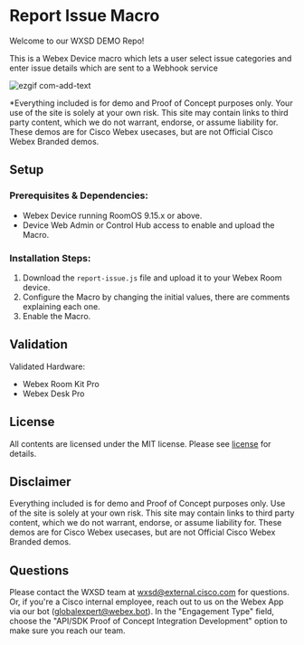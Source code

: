 # Report Issue Macro

Welcome to our WXSD DEMO Repo!

This is a Webex Device macro which lets a user select issue categories and enter issue details which are sent to a Webhook service

![ezgif com-add-text](https://user-images.githubusercontent.com/21026209/228843284-9e61e0ee-763a-4bf3-b0e6-82ca56509beb.gif)

*Everything included is for demo and Proof of Concept purposes only. Your use of the site is solely at your own risk. This site may contain links to third party content, which we do not warrant, endorse, or assume liability for. These demos are for Cisco Webex usecases, but are not Official Cisco Webex Branded demos.

## Setup

### Prerequisites & Dependencies: 

- Webex Device running RoomOS 9.15.x or above.
- Device Web Admin or Control Hub access to enable and upload the Macro.

### Installation Steps:

1. Download the ``report-issue.js`` file and upload it to your Webex Room device.
2. Configure the Macro by changing the initial values, there are comments explaining each one.
3. Enable the Macro.

## Validation

Validated Hardware:

* Webex Room Kit Pro
* Webex Desk Pro

## License

All contents are licensed under the MIT license. Please see [license](LICENSE) for details.


## Disclaimer

 Everything included is for demo and Proof of Concept purposes only. Use of the site is solely at your own risk. This site may contain links to third party content, which we do not warrant, endorse, or assume liability for. These demos are for Cisco Webex usecases, but are not Official Cisco Webex Branded demos.


## Questions
Please contact the WXSD team at [wxsd@external.cisco.com](mailto:wxsd@external.cisco.com?subject=report-issue-macro) for questions. Or, if you're a Cisco internal employee, reach out to us on the Webex App via our bot (globalexpert@webex.bot). In the "Engagement Type" field, choose the "API/SDK Proof of Concept Integration Development" option to make sure you reach our team. 
